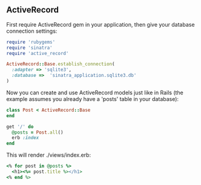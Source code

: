 ActiveRecord
------------

First require ActiveRecord gem in your application, then give your database
connection settings:

```ruby
require 'rubygems'
require 'sinatra'
require 'active_record'

ActiveRecord::Base.establish_connection(
  :adapter => 'sqlite3',
  :database =>  'sinatra_application.sqlite3.db'
)
```

Now you can create and use ActiveRecord models just like in Rails (the example
assumes you already have a 'posts' table in your database):

```ruby
class Post < ActiveRecord::Base
end

get '/' do
  @posts = Post.all()
  erb :index
end
```

This will render ./views/index.erb:

```ruby
<% for post in @posts %>
  <h1><%= post.title %></h1>
<% end %>
```
